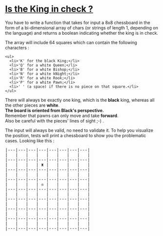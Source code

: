 # [Is the King in check ?](https://www.codewars.com/kata/is-the-king-in-check "https://www.codewars.com/kata/5e28ae347036fa001a504bbe")

You have to write a function that takes for input a 8x8 chessboard in the form of a bi-dimensional
array of chars (or strings of length 1, depending on the language) and returns a boolean indicating
whether the king is in check.

The array will include 64 squares which can contain the following characters :

```
<ul>
  <li>'K' for the black King;</li>
  <li>'Q' for a white Queen;</li>
  <li>'B' for a white Bishop;</li>
  <li>'N' for a white kNight;</li>
  <li>'R' for a white Rook;</li>
  <li>'P' for a white Pawn;</li>
  <li>' ' (a space) if there is no piece on that square.</li>
</ul>
```

There will always be exactly one king, which is the **black** king, whereas all the other pieces are
**white**.<br>
**The board is oriented from Black's perspective.**<br>
Remember that pawns can only move and take **forward**.<br>
Also be careful with the pieces' lines of sight ;-) .

The input will always be valid, no need to validate it.
To help you visualize the position, tests will print a chessboard to show you the problematic cases.
Looking like this :

<pre>
|---|---|---|---|---|---|---|---|
|   |   |   |   |   |   |   |   |
|---|---|---|---|---|---|---|---|
|   |   |   | ♜ |   |   |   |   |
|---|---|---|---|---|---|---|---|
|   |   |   |   |   |   |   |   |
|---|---|---|---|---|---|---|---|
|   |   |   | ♔ |   |   |   |   |
|---|---|---|---|---|---|---|---|
|   |   |   |   |   |   |   |   |
|---|---|---|---|---|---|---|---|
|   |   |   |   |   |   |   |   |
|---|---|---|---|---|---|---|---|
|   |   |   |   |   |   |   |   |
|---|---|---|---|---|---|---|---|
|   |   |   |   |   |   |   |   |
|---|---|---|---|---|---|---|---|
</pre>
